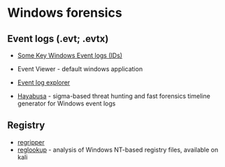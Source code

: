 # Windows forensics

## Event logs (.evt; .evtx)

- [Some Key Windows Event logs (IDs)](https://wiki.sans.blue/#!Tools/WindowsEventLogsTable.md)

- Event Viewer - default windows application
- [Event log explorer](https://eventlogxp.com/)

- [Hayabusa](https://github.com/Yamato-Security/hayabusa) - sigma-based threat hunting and fast forensics timeline generator for Windows event logs

## Registry

- [regripper](https://github.com/keydet89/RegRipper3.0)
- [reglookup](http://projects.sentinelchicken.org/reglookup/) - analysis of Windows NT-based registry files, available on kali

